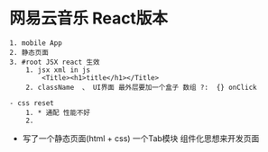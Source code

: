 # 网易云音乐 React版本
    1. mobile App
    2. 静态页面
    3. #root JSX react 生效
        1. jsx xml in js
            <Title><h1>title</h1></Title>
        2. className  、 UI界面 最外层要加一个盒子 数组 ?:  {} onClick

    - css reset 
        1. * 通配 性能不好
        2. 

- 写了一个静态页面(html + css) 一个Tab模块
    组件化思想来开发页面